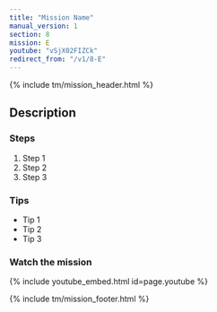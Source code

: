 ```yaml
---
title: "Mission Name"
manual_version: 1
section: 8
mission: E
youtube: "vSjX02FIZCk"
redirect_from: "/v1/8-E"
---
```


{% include tm/mission_header.html %}

## Description

### Steps

1. Step 1
2. Step 2
3. Step 3

### Tips

* Tip 1
* Tip 2
* Tip 3

### Watch the mission

{% include youtube_embed.html id=page.youtube %}

{% include tm/mission_footer.html %}
